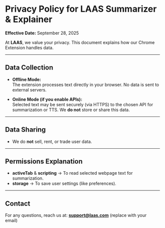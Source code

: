 # Privacy Policy for LAAS Summarizer & Explainer

**Effective Date:** September 28, 2025

At **LAAS**, we value your privacy. This document explains how our Chrome Extension handles data.

---

## Data Collection
- **Offline Mode:**  
  The extension processes text directly in your browser. No data is sent to external servers.

- **Online Mode (if you enable APIs):**  
  Selected text may be sent securely (via HTTPS) to the chosen API for summarization or TTS. We **do not** store or share this data.

---

## Data Sharing
- We do **not** sell, rent, or trade user data.

---

## Permissions Explanation
- **activeTab** & **scripting** → To read selected webpage text for summarization.
- **storage** → To save user settings (like preferences).

---

## Contact
For any questions, reach us at: **support@laas.com** (replace with your email)

